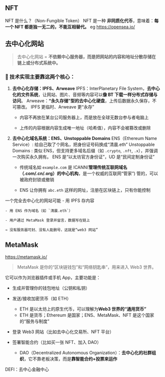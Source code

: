 ## NFT
NFT 是什么？（Non-Fungible Token）
	NFT 是一种 **非同质化代币**，意味着：**每一个 NFT 都是独一无二的，不能互相替代。**
eg https://opensea.io/

## 去中心化网站

> 去中心化网站 = **不依赖中心服务器，而是把网站的内容和地址分散存储在链上或分布式系统中。**

### 🔧 技术实现主要靠这两个核心：

1. **去中心化存储：IPFS、Arweave**
	    IPFS：InterPlanetary File System，**去中心化的文件系统**，让网站、图片、音频等内容可以**像 BT 下载一样分布式存储与访问**。
	    Arweave：**“永久存储”型的去中心化硬盘**，上传后数据永久保存，不可篡改。
	    IPFS 更临时、Arweave 更“永存”
    - 内容不再放在某台公司服务器上，而是放在全球无数台参与者电脑上
        
    - 上传的内容根据内容生成唯一地址（哈希值），内容不会被篡改或删除
        
2. **去中心化域名系统：ENS、Unstoppable Domains**
	    ENS（Ethereum Name Service）: 给自己取了个网名，把身份证号码换成“清晨.eth”
	    Unstoppable Domains : 类似 ENS，但支持更多域名后缀（如 `.crypto`, `.nft`, `.x`），并强调一次购买永久拥有。
	    ENS 是“以太坊官方身份证”，UD 是“民间定制身份证”
    - 传统域名如 `example.com` 是 ICANN(**管理传统互联网域名（.com/.cn/.org）的中心机构**，是一个权威的互联网“管家”) 管的，可以被政府封锁或撤销
        
    - ENS 让你拥有 `abc.eth` 这样的网址，注册在区块链上，只有你能控制
	    

一个完全去中心化的网站可能
	- 用 IPFS 存内容
	    
	- 用 ENS 作为域名（如 `清晨.eth`）
	    
	- 用户通过 MetaMask 登录并留言，数据写在链上
	    
	→ 没有服务器可封、没有人能删号，这就是“web3 网站”


## MetaMask

https://metamask.io/

> MetaMask 是你的“区块链钱包”和“网络钥匙串”，用来进入 Web3 世界。

它可以作为浏览器插件或手机 App，主要功能是：

- 生成并管理你的钱包地址（公钥和私钥）
    
- 发送/接收加密货币（如 ETH）
	-  ETH 是以太坊上的原生代币，可以理解为**Web3 世界的“通用货币”**
	- ETH 是货币；Ethereum 是国家；ENS、MetaMask、NFT 是这个国家的“服务与制度”
    
- 登录 Web3 网站（比如去中心化交易所、NFT 平台）
    
- 签署智能合约（比如买一张 NFT、加入 DAO）
	- DAO（Decentralized Autonomous Organization）：**去中心化的社群组织**，它不靠老板决策，而是**靠智能合约+投票来运作**

DEFI：去中心金融中心
